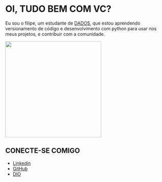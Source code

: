 # OI, TUDO BEM COM VC?

Eu sou o filipe, um estudante de [DADOS](https://www.hashtagtreinamentos.com/o-que-e-ciencia-de-dados?gad_source=1&gclid=CjwKCAiAzvC9BhADEiwAEhtlNwf9knaon2sSx3cLtE7-moC1cTu_LOQuIviZ2ZcctFxBQxrcnlNhxBoCbL8QAvD_BwE), 
que estou aprendendo versionamento de código e desenvolvimento com python para usar nos meus projetos,
e contribuir com a comunidade.

<img src='https://www.sofis.com.br/wp-content/uploads/2021/08/cursos-online-gratuitos-cie%CC%82ncia-de-dados.jpg' height=300px>

## CONECTE-SE COMIGO 
- [Linkedin](www.linkedin.com/in/luizfilipefm)
- [GitHub](https://github.com/filipehim)
- [DIO](https://web.dio.me/users/luizfilipefmg)